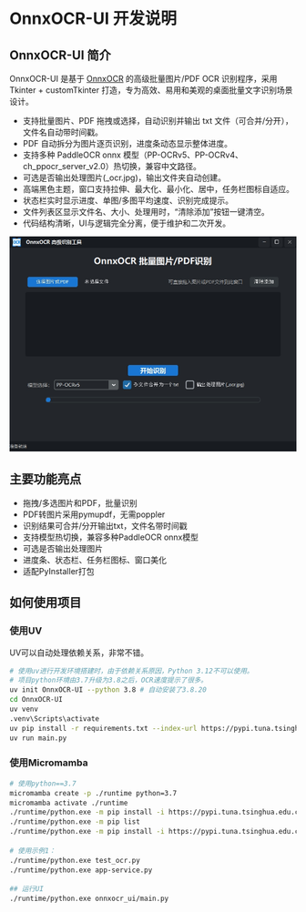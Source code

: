 # OnnxOCR-UI 开发说明

## OnnxOCR-UI 简介

OnnxOCR-UI 是基于 [OnnxOCR](https://github.com/jingsongliujing/OnnxOCR) 的高级批量图片/PDF OCR 识别程序，采用 Tkinter + customTkinter 打造，专为高效、易用和美观的桌面批量文字识别场景设计。

- 支持批量图片、PDF 拖拽或选择，自动识别并输出 txt 文件（可合并/分开），文件名自动带时间戳。
- PDF 自动拆分为图片逐页识别，进度条动态显示整体进度。
- 支持多种 PaddleOCR onnx 模型（PP-OCRv5、PP-OCRv4、ch_ppocr_server_v2.0）热切换，兼容中文路径。
- 可选是否输出处理图片(_ocr.jpg)，输出文件夹自动创建。
- 高端黑色主题，窗口支持拉伸、最大化、最小化、居中，任务栏图标自适应。
- 状态栏实时显示进度、单图/多图平均速度、识别完成提示。
- 文件列表区显示文件名、大小、处理用时，“清除添加”按钮一键清空。
- 代码结构清晰，UI与逻辑完全分离，便于维护和二次开发。

![OnnxOCR-UI](../docs/images/UI-20250614211544.jpg)

## 主要功能亮点
- 拖拽/多选图片和PDF，批量识别
- PDF转图片采用pymupdf，无需poppler
- 识别结果可合并/分开输出txt，文件名带时间戳
- 支持模型热切换，兼容多种PaddleOCR onnx模型
- 可选是否输出处理图片
- 进度条、状态栏、任务栏图标、窗口美化
- 适配PyInstaller打包

## 如何使用项目

### 使用UV
UV可以自动处理依赖关系，非常不错。

```bash
# 使用uv进行开发环境搭建时，由于依赖关系原因，Python 3.12不可以使用。
# 项目python环境由3.7升级为3.8之后，OCR速度提示了很多。
uv init OnnxOCR-UI --python 3.8 # 自动安装了3.8.20
cd OnnxOCR-UI
uv venv
.venv\Scripts\activate
uv pip install -r requirements.txt --index-url https://pypi.tuna.tsinghua.edu.cn/simple
uv run main.py

```

### 使用Micromamba
```bash
# 使用python==3.7
micromamba create -p ./runtime python=3.7
micromamba activate ./runtime
./runtime/python.exe -m pip install -i https://pypi.tuna.tsinghua.edu.cn/simple -r requirements.txt 
./runtime/python.exe -m pip list
./runtime/python.exe -m pip install -i https://pypi.tuna.tsinghua.edu.cn/simple -r onnxocr_ui/requirements.txt 

# 使用示例1：
./runtime/python.exe test_ocr.py  
./runtime/python.exe app-service.py

## 运行UI
./runtime/python.exe onnxocr_ui/main.py
```

